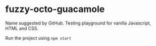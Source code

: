 # fuzzy-octo-guacamole

Name suggested by GitHub. Testing playground for vanilla Javascript, HTML and CSS.

Run the project using `npm start`
